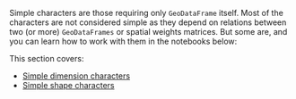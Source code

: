 Simple characters are those requiring only `GeoDataFrame` itself. Most of the characters are not considered simple as they depend on relations between two (or more) `GeoDataFrames` or spatial weights matrices. But some are, and you can learn how to work with them in the notebooks below:

This section covers:
* [Simple dimension characters](dimension)
* [Simple shape characters](shape)
